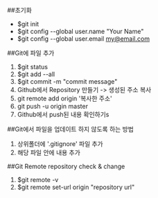 ##초기화 
- $git init
- $git config --global user.name "Your Name"
- $git config --global user.email my@email.com

##Git에 파일 추가
1. $git status
2. $git add --all
3. $git commit -m "commit message"
4. Github에서 Repository 만들기 -> 생성된 주소 복사
5. git remote add origin '복사한 주소'
6. git push -u origin master
7. Github에서 push된 내용 확인하기s 

##Git에서 파일을 업데이트 하지 않도록 하는 방법
1. 상위폴더에 '.gitignore' 파일 추가
2. 해당 파일 안에 내용 추가<br>

##Git Remote repository check & change
1. $git remote -v
2. $git remote set-url origin "repository url"